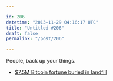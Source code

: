 ```yaml
---

id: 206
datetime: "2013-11-29 04:16:17 UTC"
title: "Untitled #206"
draft: false
permalink: "/post/206"

---
```


People, back up your things. 

 
 * [$7.5M Bitcoin fortune buried in landfill](https://www.usatoday.com/story/news/world/2013/11/28/newser-bitcoin-landfill/3775271/)



